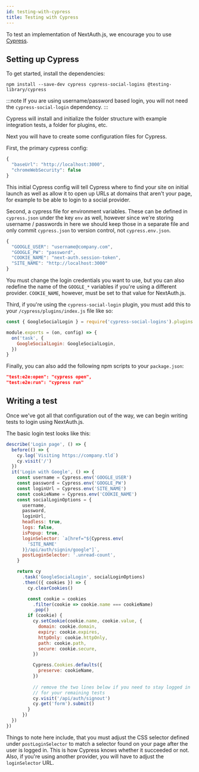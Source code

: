 ```yaml
---
id: testing-with-cypress
title: Testing with Cypress
---
```


To test an implementation of NextAuth.js, we encourage you to use [Cypress](https://cypress.io). 

## Setting up Cypress

To get started, install the dependencies:

`npm install --save-dev cypress cypress-social-logins @testing-library/cypress`

:::note
If you are using username/password based login, you will not need the `cypress-social-login` dependency.
:::

Cypress will install and initialize the folder structure with example integration tests, a folder for plugins, etc.

Next you will have to create some configuration files for Cypress.

First, the primary cypress config:

```js title="cypress.json"
{
  "baseUrl": "http://localhost:3000",
  "chromeWebSecurity": false
}
```

This initial Cypress config will tell Cypress where to find your site on initial launch as well as allow it to open up URLs at domains that aren't your page, for example to be able to login to a social provider.

Second, a cypress file for environment variables. These can be defined in `cypress.json` under the key `env` as well, however since we're storing username / passwords in here we should keep those in a separate file and only commit `cypress.json` to version control, not `cypress.env.json`.

```js title="cypress.env.json"
{
  "GOOGLE_USER": "username@company.com",
  "GOOGLE_PW": "password",
  "COOKIE_NAME": "next-auth.session-token",
  "SITE_NAME": "http://localhost:3000"
}
```

You must change the login credentials you want to use, but you can also redefine the name of the `GOOGLE_*` variables if you're using a different provider. `COOKIE_NAME`, however, must be set to that value for NextAuth.js.

Third, if you're using the `cypress-social-login` plugin, you must add this to your `/cypress/plugins/index.js` file like so:

```js title="cypress/plugins/index.js"
const { GoogleSocialLogin } = require('cypress-social-logins').plugins

module.exports = (on, config) => {
  on('task', {
    GoogleSocialLogin: GoogleSocialLogin,
  })
}
```

Finally, you can also add the following npm scripts to your `package.json`:

```json
"test:e2e:open": "cypress open",
"test:e2e:run": "cypress run"
```


## Writing a test

Once we've got all that configuration out of the way, we can begin writing tests to login using NextAuth.js.

The basic login test looks like this:

```js title="cypress/integration/login.js"
describe('Login page', () => {
  before(() => {
    cy.log(`Visiting https://company.tld`)
    cy.visit('/')
  })
  it('Login with Google', () => {
    const username = Cypress.env('GOOGLE_USER')
    const password = Cypress.env('GOOGLE_PW')
    const loginUrl = Cypress.env('SITE_NAME')
    const cookieName = Cypress.env('COOKIE_NAME')
    const socialLoginOptions = {
      username,
      password,
      loginUrl,
      headless: true,
      logs: false,
      isPopup: true,
      loginSelector: `a[href="${Cypress.env(
        'SITE_NAME'
      )}/api/auth/signin/google"]`,
      postLoginSelector: '.unread-count',
    }

    return cy
      .task('GoogleSocialLogin', socialLoginOptions)
      .then(({ cookies }) => {
        cy.clearCookies()

        const cookie = cookies
          .filter(cookie => cookie.name === cookieName)
          .pop()
        if (cookie) {
          cy.setCookie(cookie.name, cookie.value, {
            domain: cookie.domain,
            expiry: cookie.expires,
            httpOnly: cookie.httpOnly,
            path: cookie.path,
            secure: cookie.secure,
          })

          Cypress.Cookies.defaults({
            preserve: cookieName,
          })
          
          // remove the two lines below if you need to stay logged in
          // for your remaining tests
          cy.visit('/api/auth/signout')
          cy.get('form').submit()
        }
      })
  })
})
```

Things to note here include, that you must adjust the CSS selector defined under `postLoginSelector` to match a selector found on your page after the user is logged in. This is how Cypress knows whether it succeeded or not.  Also, if you're using another provider, you will have to adjust the `loginSelector` URL.
